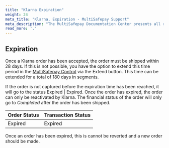 ```yaml
---
title: "Klarna Expiration"
weight: 24
meta_title: "Klarna, Expiration - MultiSafepay Support"
meta_description: "The MultiSafepay Documentation Center presents all relevant information about our Plugins and API. You can also find support pages for Payment Methods, Tools and General Questions as well as the contact details of our Support and Integration Teams."
read_more: '.'
---
```


## Expiration

Once a Klarna order has been accepted, the order must be shipped within 28 days. If this is not possible, you have the option to extend this time period in the [MultiSafepay Control](https://merchant.multisafepay.com) via the Extend button. This time can be extended for a total of 180 days in segments.

If the order is not captured before the expiration time has been reached, it will go to the status Expired | Expired. Once the order has expired, the order can only be reactivated by Klarna. The financial status of the order will only go to _Completed_ after the order has been shipped.


| Order Status                      | Transaction Status      |
|--------------------------------|-----------|
| Expired   | Expired  |

Once an order has been expired, this is cannot be reverted and a new order should be made.
